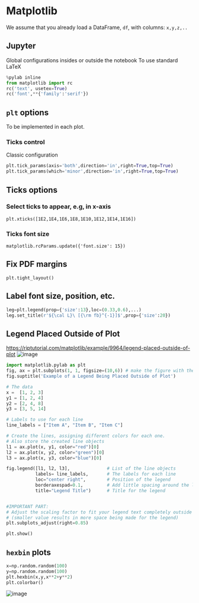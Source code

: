 # Matplotlib
We assume that you already load a DataFrame, `df`, with columns: `x,y,z,..`
## Jupyter
Global configurations insides or outside the notebook
To use standard LaTeX 
```python
%pylab inline
from matplotlib import rc
rc('text', usetex=True)
rc('font',**{'family':'serif'})
```
## `plt` options
To be implemented in each plot. 
### Ticks control 
Classic configuration
```python
plt.tick_params(axis='both',direction='in',right=True,top=True)
plt.tick_params(which='minor',direction='in',right=True,top=True)
```
## Ticks options
### Select ticks to appear, e.g, in x-axis
`plt.xticks([1E2,1E4,1E6,1E8,1E10,1E12,1E14,1E16])`
### Ticks font size
`matplotlib.rcParams.update({'font.size': 15})`
## Fix PDF margins
`plt.tight_layout()`
## Label font size, position, etc.
```python
leg=plt.legend(prop={'size':13},loc=(0.33,0.6),...)
leg.set_title(r'${\cal L}\ [{\rm fb}^{-1}]$',prop={'size':20})
```

## Legend Placed Outside of Plot
https://riptutorial.com/matplotlib/example/9964/legend-placed-outside-of-plot
![image](https://user-images.githubusercontent.com/655883/134273403-2de4b35c-7621-4c3c-9263-b2ba777cb13b.png)


```python
import matplotlib.pylab as plt
fig, ax = plt.subplots(1, 1, figsize=(10,6)) # make the figure with the size 10 x 6 inches
fig.suptitle('Example of a Legend Being Placed Outside of Plot')

# The data
x =  [1, 2, 3]
y1 = [1, 2, 4]
y2 = [2, 4, 8]
y3 = [3, 5, 14]

# Labels to use for each line
line_labels = ["Item A", "Item B", "Item C"]

# Create the lines, assigning different colors for each one.
# Also store the created line objects
l1 = ax.plot(x, y1, color="red")[0]
l2 = ax.plot(x, y2, color="green")[0]
l3 = ax.plot(x, y3, color="blue")[0]

fig.legend([l1, l2, l3],              # List of the line objects
           labels= line_labels,       # The labels for each line
           loc="center right",        # Position of the legend
           borderaxespad=0.1,         # Add little spacing around the legend box
           title="Legend Title")      # Title for the legend


#IMPORTANT PART:
# Adjust the scaling factor to fit your legend text completely outside the plot
# (smaller value results in more space being made for the legend)
plt.subplots_adjust(right=0.85)

plt.show()
```
## `hexbin` plots
```python
x=np.random.random(100)
y=np.random.random(100)
plt.hexbin(x,y,x**2+y**2)
plt.colorbar()
```
![image]([img/test.png](https://raw.githubusercontent.com/restrepo/PythonTipsAndTricks/master/img/test.png))
